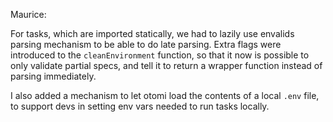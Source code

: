 Maurice:

For tasks, which are imported statically, we had to lazily use envalids parsing mechanism to be able to do late parsing. Extra flags were introduced to the `cleanEnvironment` function, so that it now is possible to only validate partial specs, and tell it to return a wrapper function instead of parsing immediately.

I also added a mechanism to let otomi load the contents of a local `.env` file, to support devs in setting env vars needed to run tasks locally.

